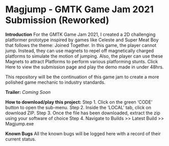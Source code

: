 # Magjump - GMTK Game Jam 2021 Submission (Reworked)

**Introduction**
For the GMTK Game Jam 2021, I created a 2D challenging platformer prototype inspired by games like Celeste and Super Meat Boy that follows the theme: Joined Together. In this game, the player cannot jump. Instead, they can use magnets to repel off magnetically charged platforms to simulate the motion of jumping. Also, the player can use these Magnets to attract Platforms to perform various platforming stunts. Click Here to view the submission page and play the demo made in under 48hrs. 

This repository will be the continuation of this game jam to create a more polished game mechanic to industry standards. 

**Trailer:**
  _Coming Soon_
  
**How to download/play this project:**
Step 1. Click on the green ‘CODE’ button to open the sub-menu. 
Step 2. Inside the ‘LOCAL’ tab, click on download ZIP. 
Step 3. Once the file has been downloaded, extract the zip using your software of choice 
Step 4. Navigate to Builds >> Latest Build >> Magjump.exe 
  
**Known Bugs**
All the known bugs will be logged here with a record of their current status. 
